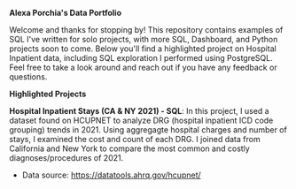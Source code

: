 **Alexa Porchia's Data Portfolio**

Welcome and thanks for stopping by! This repository contains examples of SQL I've written for solo projects, with more SQL, Dashboard, and Python projects soon to come. Below you'll find a highlighted project on Hospital Inpatient data, including SQL exploration I performed using PostgreSQL. Feel free to take a look around and reach out if you have any feedback or questions.

**Highlighted Projects**

**Hospital Inpatient Stays (CA & NY 2021) - SQL**: In this project, I used a dataset found on HCUPNET to analyze DRG (hospital inpatient ICD code grouping) trends in 2021. Using aggregagte hospital charges and number of stays, I examined the cost and count of each DRG. I joined data from California and New York to compare the most common and costly diagnoses/procedures of 2021.
- Data source: https://datatools.ahrq.gov/hcupnet/
